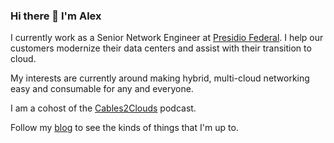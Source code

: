 ### Hi there 👋 I'm Alex

I currently work as a Senior Network Engineer at [Presidio Federal](https://presidiofederal.com). I help our customers modernize their data centers and assist with their transition to cloud.

My interests are currently around making hybrid, multi-cloud networking easy and consumable for any and everyone.

I am a cohost of the [Cables2Clouds](https://www.cables2clouds.com) podcast.

Follow my [blog](https://bumpsinthewire.com) to see the kinds of things that I'm up to.
